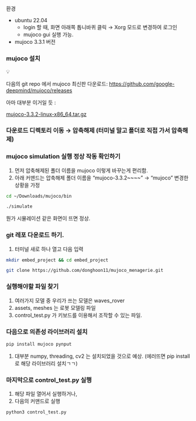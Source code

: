 환경

- ubuntu 22.04
    - login 할 때, 화면 아래쪽 톱니바퀴 클릭 → Xorg 모드로 변경하여 로그인
    - mujoco gui 실행 가능.
- mujoco 3.3.1 버전

### mujoco 설치

<aside>
💡

다음의 git repo 에서 mujoco 최신판 다운로드:
https://github.com/google-deepmind/mujoco/releases

아마 대부분 이거일 듯 : 

[mujoco-3.3.2-linux-x86_64.tar.gz](https://github.com/google-deepmind/mujoco/releases/download/3.3.2/mujoco-3.3.2-linux-x86_64.tar.gz)

</aside>

### 다운로드 디렉토리 이동 → 압축해제 (터미널 말고 폴더로 직접 가서 압축해제)
### mujoco simulation 실행 정상 작동 확인하기
1. 먼저 압축해제된 폴더 이름을 mujoco 이렇게 바꾸는게 편리함.
2. 아래 커맨드는 압축해제 폴더 이름을 “mujoco-3.3.2~~~~” → “mujoco” 변경한 상황을 가정

```bash
cd ~/Downloads/mujoco/bin
```

```bash
./simulate
```

뭔가 시뮬레이션 같은 화면이 뜨면 정상.

### git 레포 다운로드 하기.
1. 터미널 새로 하나 열고 다음 입력

```bash
mkdir embed_project && cd embed_project
```

```bash
git clone https://github.com/donghoon11/mujoco_menagerie.git
```

### 실행해야할 파일 찾기
1. 여러가지 모델 중 우리가 쓰는 모델은 waves_rover
2. assets, meshes 는 로봇 모델링 파일
3. control_test.py 가 키보드를 이용해서 조작할 수 있는 파일.

### 다음으로 의존성 라이브러리 설치
        
```bash
pip install mujoco pynput
```
1. 대부분 numpy, threading, cv2 는 설치되었을 것으로 예상. (에러뜨면 pip install 로 해당 라이브러리 설치ㄱㄱ)

### 마지막으로 control_test.py 실행
1. 해당 파일 열어서 실행하거나,
2. 다음의 커맨드로 실행
```bash
python3 control_test.py
```